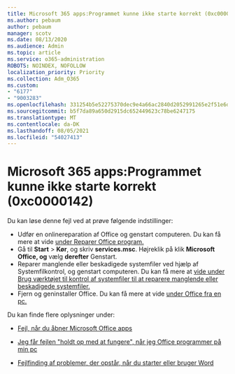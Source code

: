 ```yaml
---
title: Microsoft 365 apps:Programmet kunne ikke starte korrekt (0xc0000142)
ms.author: pebaum
author: pebaum
manager: scotv
ms.date: 08/13/2020
ms.audience: Admin
ms.topic: article
ms.service: o365-administration
ROBOTS: NOINDEX, NOFOLLOW
localization_priority: Priority
ms.collection: Adm_O365
ms.custom:
- "6177"
- "9003283"
ms.openlocfilehash: 331254b5e52275370dec9e4a66ac2840d2052991265e2f51e6ded149441556c8
ms.sourcegitcommit: b5f7da89a650d2915dc652449623c78be6247175
ms.translationtype: MT
ms.contentlocale: da-DK
ms.lasthandoff: 08/05/2021
ms.locfileid: "54027413"
---
```

# <a name="microsoft-365-apps-error-the-application-was-unable-to-start-correctly-0xc0000142"></a>Microsoft 365 apps:Programmet kunne ikke starte korrekt (0xc0000142)

Du kan løse denne fejl ved at prøve følgende indstillinger:

- Udfør en onlinereparation af Office og genstart computeren. Du kan få mere at vide [under Reparer Office program.](https://support.microsoft.com/office/repair-an-office-application-7821d4b6-7c1d-4205-aa0e-a6b40c5bb88b)
- Gå til **Start**   >   **Kør**, og skriv **services.msc**. Højreklik på klik **Microsoft Office, og** vælg **derefter** Genstart.
- Reparer manglende eller beskadigede systemfiler ved hjælp af Systemfilkontrol, og genstart computeren. Du kan få mere at [vide under Brug værktøjet til kontrol af systemfiler til at reparere manglende eller beskadigede systemfiler.](https://support.microsoft.com/help/929833/use-the-system-file-checker-tool-to-repair-missing-or-corrupted-system)
- Fjern og geninstaller Office. Du kan få mere at vide [under Office fra en pc.](https://support.microsoft.com/office/uninstall-office-from-a-pc-9dd49b83-264a-477a-8fcc-2fdf5dbf61d8)

Du kan finde flere oplysninger under:  

- [Fejl, når du åbner Microsoft Office apps](https://support.office.com/article/error-when-opening-microsoft-office-apps-b84b6a63-4b8c-46ec-ae9a-ad91d6160d72)  

- [Jeg får fejlen "holdt op med at fungere", når jeg Office programmer på min pc](https://support.office.com/article/i-get-a-stopped-working-error-when-i-start-office-applications-on-my-pc-52bd7985-4e99-4a35-84c8-2d9b8301a2fa)  

- [Fejlfinding af problemer, der opstår, når du starter eller bruger Word](https://docs.microsoft.com/office/troubleshoot/word/issues-when-start-or-use-word)
